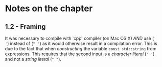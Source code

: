 # Notes on the chapter

## 1.2 - Framing
It was necessary to compile with 'cpp' compiler (on Mac OS X) _AND_ use (`' '`) instead of (`" "`) as it would otherwise result in a compilation error.
This is due to the fact that when *constructing*  the variable `const std::string` from expressions. This requires that the second input is a *character literal* (`' '`) and not a *string literal* (`" "`).
